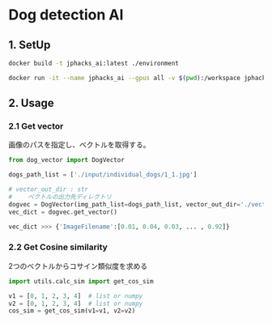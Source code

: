 # Dog detection AI
## 1. SetUp
```bash
docker build -t jphacks_ai:latest ./environment
```
```bash
docker run -it --name jphacks_ai --gpus all -v $(pwd):/workspace jphacks_ai:latest /bin/bash
```
## 2. Usage
### 2.1 Get vector
画像のパスを指定し、ベクトルを取得する。
```Python
from dog_vector import DogVector

dogs_path_list = ['./input/individual_dogs/1_1.jpg']

# vector_out_dir : str
# 　　ベクトルの出力先ディレクトリ
dogvec = DogVector(img_path_list=dogs_path_list, vector_out_dir='./vectors')
vec_dict = dogvec.get_vector()

vec_dict >>> {'ImageFilename':[0.01, 0.04, 0.03, ... , 0.92]}  
```
### 2.2 Get Cosine similarity
2つのベクトルからコサイン類似度を求める
```Python
import utils.calc_sim import get_cos_sim

v1 = [0, 1, 2, 3, 4]  # list or numpy
v2 = [0, 1, 2, 3, 4]  # list or numpy
cos_sim = get_cos_sim(v1=v1, v2=v2)
```

